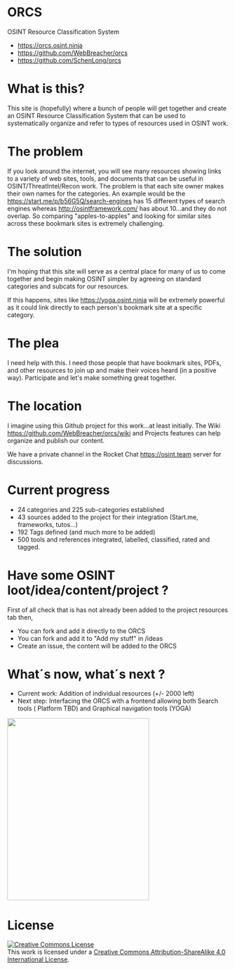 # ORCS
OSINT Resource Classification System
  - https://orcs.osint.ninja
  - https://github.com/WebBreacher/orcs 
  - https://github.com/SchenLong/orcs 

# What is this?
This site is (hopefully) where a bunch of people will get together and create an OSINT Resource Classification System that can be used to systematically organize and refer to types of resources used in OSINT work.

# The problem
If you look around the internet, you will see many resources showing links to a variety of web sites, tools, and documents that can be useful in OSINT/ThreatIntel/Recon work. The problem is that each site owner makes their own names for the categories. An example would be the https://start.me/p/b56G5Q/search-engines has 15 different types of search engines whereas http://osintframework.com/ has about 10...and they do not overlap. So comparing "apples-to-apples" and looking for similar sites across these bookmark sites is extremely challenging. 

# The solution
I'm hoping that this site will serve as a central place for many of us to come together and begin making OSINT simpler by agreeing on standard categories and subcats for our resources.

If this happens, sites like https://yoga.osint.ninja will be extremely powerful as it could link directly to each person's bookmark site at a specific category. 

# The plea
I need help with this. I need those people that have bookmark sites, PDFs, and other resources to join up and make their voices heard (in a positive way). Participate and let's make something great together.

# The location
I imagine using this Github project for this work...at least initially. The Wiki https://github.com/WebBreacher/orcs/wiki and Projects features can help organize and publish our content.

We have a private channel in the Rocket Chat https://osint.team server for discussions.

# Current progress
- 24 categories and 225 sub-categories established
- 43 sources added to the project for their integration (Start.me, frameworks, tutos...)
- 192 Tags defined (and much more to be added)
- 500 tools and references integrated, labelled, classified, rated and tagged. 

# Have some OSINT loot/idea/content/project ?
First of all check that is has not already been added to the project resources tab then, 
- You can fork and add it directly to the ORCS
- You can fork and add it to "Add my stuff" in /ideas
- Create an issue, the content will be added to the ORCS

# What´s now, what´s next ?
- Current work: Addition of individual resources (+/- 2000 left)
- Next step: Interfacing the ORCS with a frontend allowing both Search tools ( Platform TBD) and Graphical navigation tools (YOGA)


<img height=414px width=323px src=https://raw.githubusercontent.com/WebBreacher/orcs/master/ideas/orcs_logo.png>

# License
<a rel="license" href="http://creativecommons.org/licenses/by-sa/4.0/"><img alt="Creative Commons License" style="border-width:0" src="https://i.creativecommons.org/l/by-sa/4.0/88x31.png" /></a><br />This work is licensed under a <a rel="license" href="http://creativecommons.org/licenses/by-sa/4.0/">Creative Commons Attribution-ShareAlike 4.0 International License</a>.
